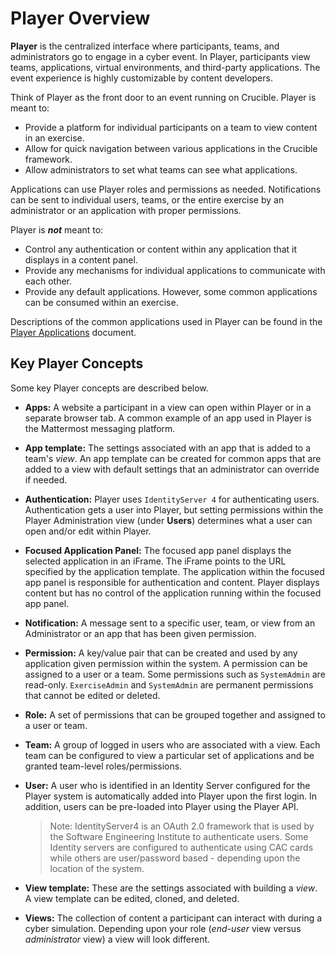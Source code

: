# Player Overview

**Player** is the centralized interface where participants, teams, and administrators go to engage in a cyber event. In Player, participants view teams, applications, virtual environments, and third-party applications. The event experience is highly customizable by content developers.

Think of Player as the front door to an event running on Crucible. Player is meant to: 

- Provide a platform for individual participants on a team to view content in an exercise.
- Allow for quick navigation between various applications in the Crucible framework.
- Allow administrators to set what teams can see what applications.

Applications can use Player roles and permissions as needed. Notifications can be sent to individual users, teams, or the entire exercise by an administrator or an application with proper permissions.

Player is ***not*** meant to:

- Control any authentication or content within any application that it displays in a content panel.
- Provide any mechanisms for individual applications to communicate with each other.
- Provide any default applications.  However, some common applications can be consumed within an exercise.

Descriptions of the common applications used in Player can be found in the [Player Applications](https://cmu-sei.github.io/crucible/player-applications) document.

## Key Player Concepts 

Some key Player concepts are described below.

- **Apps:** A website a participant in a view can open within Player or in a separate browser tab. A common example of an app used in Player is the Mattermost messaging platform.

- **App template:** The settings associated with an app that is added to a team's *view*.  An app template can be created for common apps that are added to a view with default settings that an administrator can override if needed.

- **Authentication:** Player uses `IdentityServer 4` for authenticating users. Authentication gets a user into Player, but setting permissions within the Player Administration view (under **Users**) determines what a user can open and/or edit within Player.

- **Focused Application Panel:** The focused app panel displays the selected application in an iFrame. The iFrame points to the URL specified by the application template. The application within the focused app panel is responsible for authentication and content. Player displays content but has no control of the application running within the focused app panel.

- **Notification:** A message sent to a specific user, team, or view from an Administrator or an app that has been given permission.

- **Permission:** A key/value pair that can be created and used by any application given permission within the system. A permission can be assigned to a user or a team. Some permissions such as `SystemAdmin` are read-only. `ExerciseAdmin` and `SystemAdmin` are permanent permissions that cannot be edited or deleted.

- **Role:** A set of permissions that can be grouped together and assigned to a user or team.

- **Team:** A group of logged in users who are associated with a view. Each team can be configured to view a particular set of applications and be granted team-level roles/permissions.

- **User:** A user who is identified in an Identity Server configured for the Player system is automatically added into Player upon the first login. In addition, users can be pre-loaded into Player using the Player API.

  > Note: IdentityServer4 is an OAuth 2.0 framework that is used by the Software Engineering Institute to authenticate users. Some Identity servers are configured to authenticate using CAC cards while others are user/password based - depending upon the location of the system.

- **View template:** These are the settings associated with building a *view*. A view template can be edited, cloned, and deleted.

- **Views:** The collection of content a participant can interact with during a cyber simulation. Depending upon your role (*end-user* view  versus *administrator* view) a view will look different.
